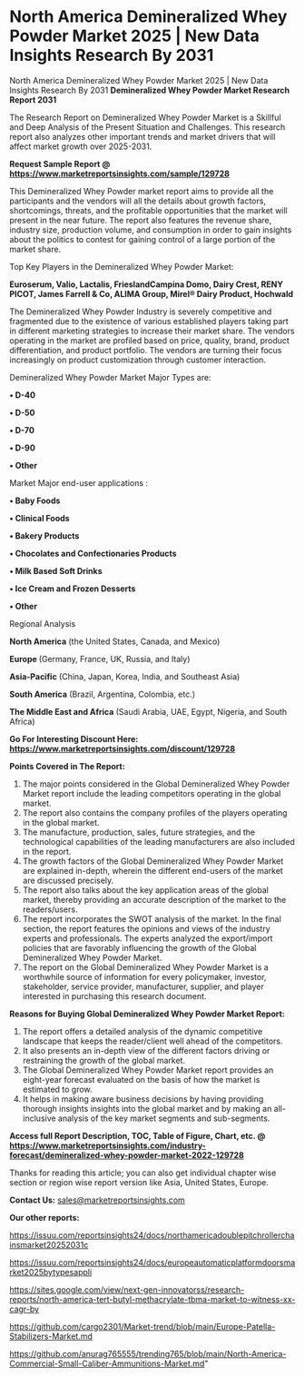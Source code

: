 # North America Demineralized Whey Powder Market 2025 | New Data Insights Research By 2031
North America Demineralized Whey Powder Market 2025 | New Data Insights Research By 2031
<strong>Demineralized Whey Powder Market Research Report 2031</strong>

The Research Report on Demineralized Whey Powder Market is a Skillful and Deep Analysis of the Present Situation and Challenges. This research report also analyzes other important trends and market drivers that will affect market growth over 2025-2031.

<strong>Request Sample Report @ <a href=https://www.marketreportsinsights.com/sample/129728>https://www.marketreportsinsights.com/sample/129728</a></strong>

This Demineralized Whey Powder market report aims to provide all the participants and the vendors will all the details about growth factors, shortcomings, threats, and the profitable opportunities that the market will present in the near future. The report also features the revenue share, industry size, production volume, and consumption in order to gain insights about the politics to contest for gaining control of a large portion of the market share.

Top Key Players in the Demineralized Whey Powder Market:

<strong>Euroserum, Valio, Lactalis, FrieslandCampina Domo, Dairy Crest, RENY PICOT, James Farrell & Co, ALIMA Group, Mirel® Dairy Product, Hochwald</strong>

The Demineralized Whey Powder Industry is severely competitive and fragmented due to the existence of various established players taking part in different marketing strategies to increase their market share. The vendors operating in the market are profiled based on price, quality, brand, product differentiation, and product portfolio. The vendors are turning their focus increasingly on product customization through customer interaction.

Demineralized Whey Powder Market Major Types are:

<strong>• D-40

• D-50

• D-70

• D-90

• Other</strong>

Market Major end-user applications :

<strong>• Baby Foods

• Clinical Foods

• Bakery Products

• Chocolates and Confectionaries Products

• Milk Based Soft Drinks

• Ice Cream and Frozen Desserts

• Other</strong>

Regional Analysis

</u><strong><b>North America</b></strong> (the United States, Canada, and Mexico)

<strong><b>Europe </b></strong>(Germany, France, UK, Russia, and Italy)

<strong><b>Asia-Pacific</b></strong> (China, Japan, Korea, India, and Southeast Asia)

<strong><b>South America</b></strong> (Brazil, Argentina, Colombia, etc.)

<strong><b>The Middle East and Africa</b></strong> (Saudi Arabia, UAE, Egypt, Nigeria, and South Africa)

<strong>Go For Interesting Discount Here: <a href=https://www.marketreportsinsights.com/discount/129728>https://www.marketreportsinsights.com/discount/129728</a></strong>

<strong>Points Covered in The Report:</strong>
<ol>
  <li>The major points considered in the Global Demineralized Whey Powder Market report include the leading competitors operating in the global market.</li>
  <li>The report also contains the company profiles of the players operating in the global market.</li>
  <li>The manufacture, production, sales, future strategies, and the technological capabilities of the leading manufacturers are also included in the report.</li>
  <li>The growth factors of the Global Demineralized Whey Powder Market are explained in-depth, wherein the different end-users of the market are discussed precisely.</li>
  <li>The report also talks about the key application areas of the global market, thereby providing an accurate description of the market to the readers/users.</li>
  <li>The report incorporates the SWOT analysis of the market. In the final section, the report features the opinions and views of the industry experts and professionals. The experts analyzed the export/import policies that are favorably influencing the growth of the Global Demineralized Whey Powder Market.</li>
  <li>The report on the Global Demineralized Whey Powder Market is a worthwhile source of information for every policymaker, investor, stakeholder, service provider, manufacturer, supplier, and player interested in purchasing this research document.</li>
</ol>
<strong>Reasons for Buying Global Demineralized Whey Powder Market Report:</strong>

<ol>
  <li>The report offers a detailed analysis of the dynamic competitive landscape that keeps the reader/client well ahead of the competitors.</li>
  <li>It also presents an in-depth view of the different factors driving or restraining the growth of the global market.</li>
  <li>The Global Demineralized Whey Powder Market report provides an eight-year forecast evaluated on the basis of how the market is estimated to grow.</li>
  <li>It helps in making aware business decisions by having providing thorough insights insights into the global market and by making an all-inclusive analysis of the key market segments and sub-segments.</li>
</ol>
<strong>Access full Report Description, TOC, Table of Figure, Chart, etc. @ <a href=https://www.marketreportsinsights.com/industry-forecast/demineralized-whey-powder-market-2022-129728>https://www.marketreportsinsights.com/industry-forecast/demineralized-whey-powder-market-2022-129728</a></strong>


Thanks for reading this article; you can also get individual chapter wise section or region wise report version like Asia, United States, Europe.

<strong>Contact Us:</strong>
sales@marketreportsinsights.com

<strong>Our other reports:</strong>

<a href=https://issuu.com/reportsinsights24/docs/northamericadoublepitchrollerchainsmarket20252031c>https://issuu.com/reportsinsights24/docs/northamericadoublepitchrollerchainsmarket20252031c</a>

<a href=https://issuu.com/reportsinsights24/docs/europeautomaticplatformdoorsmarket2025bytypesappli>https://issuu.com/reportsinsights24/docs/europeautomaticplatformdoorsmarket2025bytypesappli</a>

<a href=https://sites.google.com/view/next-gen-innovatorss/research-reports/north-america-tert-butyl-methacrylate-tbma-market-to-witness-xx-cagr-by>https://sites.google.com/view/next-gen-innovatorss/research-reports/north-america-tert-butyl-methacrylate-tbma-market-to-witness-xx-cagr-by</a>

<a href=https://github.com/cargo2301/Market-trend/blob/main/Europe-Patella-Stabilizers-Market.md>https://github.com/cargo2301/Market-trend/blob/main/Europe-Patella-Stabilizers-Market.md</a>

<a href=https://github.com/anurag765555/trending765/blob/main/North-America-Commercial-Small-Caliber-Ammunitions-Market.md>https://github.com/anurag765555/trending765/blob/main/North-America-Commercial-Small-Caliber-Ammunitions-Market.md</a>"
